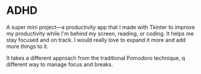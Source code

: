 # ADHD
A super mini project—a productivity app that I made with Tkinter to improve my productivity while I'm behind my screen, reading, or coding.
It helps me stay focused and on track.
I would really love to expand it more and add more things to it.

It takes a different approach from the traditional Pomodoro technique, q different way to manage focus and breaks.
